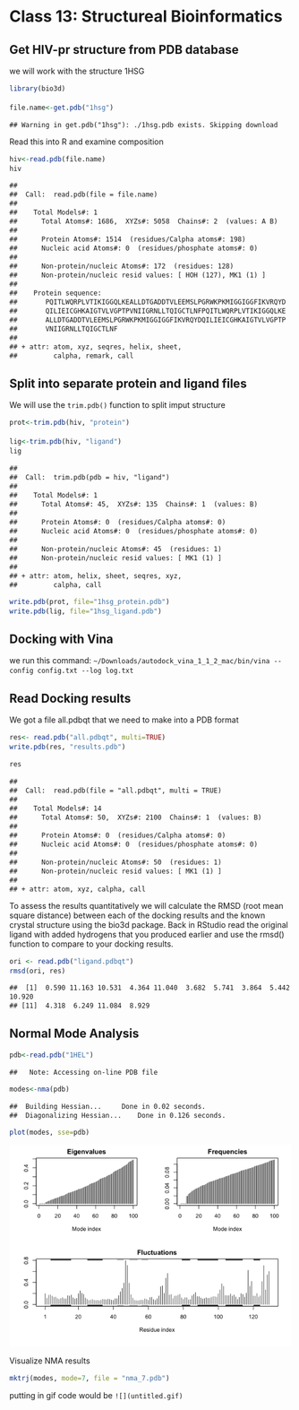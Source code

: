 Class 13: Structureal Bioinformatics
================

Get HIV-pr structure from PDB database
--------------------------------------

we will work with the structure 1HSG

``` r
library(bio3d)

file.name<-get.pdb("1hsg")
```

    ## Warning in get.pdb("1hsg"): ./1hsg.pdb exists. Skipping download

Read this into R and examine composition

``` r
hiv<-read.pdb(file.name)
hiv
```

    ## 
    ##  Call:  read.pdb(file = file.name)
    ## 
    ##    Total Models#: 1
    ##      Total Atoms#: 1686,  XYZs#: 5058  Chains#: 2  (values: A B)
    ## 
    ##      Protein Atoms#: 1514  (residues/Calpha atoms#: 198)
    ##      Nucleic acid Atoms#: 0  (residues/phosphate atoms#: 0)
    ## 
    ##      Non-protein/nucleic Atoms#: 172  (residues: 128)
    ##      Non-protein/nucleic resid values: [ HOH (127), MK1 (1) ]
    ## 
    ##    Protein sequence:
    ##       PQITLWQRPLVTIKIGGQLKEALLDTGADDTVLEEMSLPGRWKPKMIGGIGGFIKVRQYD
    ##       QILIEICGHKAIGTVLVGPTPVNIIGRNLLTQIGCTLNFPQITLWQRPLVTIKIGGQLKE
    ##       ALLDTGADDTVLEEMSLPGRWKPKMIGGIGGFIKVRQYDQILIEICGHKAIGTVLVGPTP
    ##       VNIIGRNLLTQIGCTLNF
    ## 
    ## + attr: atom, xyz, seqres, helix, sheet,
    ##         calpha, remark, call

Split into separate protein and ligand files
--------------------------------------------

We will use the `trim.pdb()` function to split imput structure

``` r
prot<-trim.pdb(hiv, "protein")

lig<-trim.pdb(hiv, "ligand")
lig
```

    ## 
    ##  Call:  trim.pdb(pdb = hiv, "ligand")
    ## 
    ##    Total Models#: 1
    ##      Total Atoms#: 45,  XYZs#: 135  Chains#: 1  (values: B)
    ## 
    ##      Protein Atoms#: 0  (residues/Calpha atoms#: 0)
    ##      Nucleic acid Atoms#: 0  (residues/phosphate atoms#: 0)
    ## 
    ##      Non-protein/nucleic Atoms#: 45  (residues: 1)
    ##      Non-protein/nucleic resid values: [ MK1 (1) ]
    ## 
    ## + attr: atom, helix, sheet, seqres, xyz,
    ##         calpha, call

``` r
write.pdb(prot, file="1hsg_protein.pdb")
write.pdb(lig, file="1hsg_ligand.pdb")
```

Docking with Vina
-----------------

we run this command: `~/Downloads/autodock_vina_1_1_2_mac/bin/vina --config config.txt --log log.txt`

Read Docking results
--------------------

We got a file all.pdbqt that we need to make into a PDB format

``` r
res<- read.pdb("all.pdbqt", multi=TRUE)
write.pdb(res, "results.pdb")
```

``` r
res
```

    ## 
    ##  Call:  read.pdb(file = "all.pdbqt", multi = TRUE)
    ## 
    ##    Total Models#: 14
    ##      Total Atoms#: 50,  XYZs#: 2100  Chains#: 1  (values: B)
    ## 
    ##      Protein Atoms#: 0  (residues/Calpha atoms#: 0)
    ##      Nucleic acid Atoms#: 0  (residues/phosphate atoms#: 0)
    ## 
    ##      Non-protein/nucleic Atoms#: 50  (residues: 1)
    ##      Non-protein/nucleic resid values: [ MK1 (1) ]
    ## 
    ## + attr: atom, xyz, calpha, call

To assess the results quantitatively we will calculate the RMSD (root mean square distance) between each of the docking results and the known crystal structure using the bio3d package. Back in RStudio read the original ligand with added hydrogens that you produced earlier and use the rmsd() function to compare to your docking results.

``` r
ori <- read.pdb("ligand.pdbqt")
rmsd(ori, res)
```

    ##  [1]  0.590 11.163 10.531  4.364 11.040  3.682  5.741  3.864  5.442 10.920
    ## [11]  4.318  6.249 11.084  8.929

Normal Mode Analysis
--------------------

``` r
pdb<-read.pdb("1HEL")
```

    ##   Note: Accessing on-line PDB file

``` r
modes<-nma(pdb)
```

    ##  Building Hessian...     Done in 0.02 seconds.
    ##  Diagonalizing Hessian...    Done in 0.126 seconds.

``` r
plot(modes, sse=pdb)
```

![](class13_files/figure-markdown_github/unnamed-chunk-8-1.png)

Visualize NMA results

``` r
mktrj(modes, mode=7, file = "nma_7.pdb")
```

putting in gif code would be `![](untitled.gif)`
